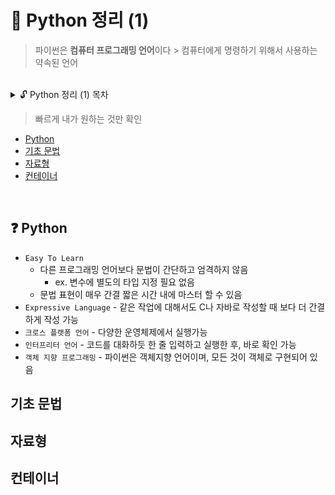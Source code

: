 # 📓 Python 정리 (1)

> 파이썬은 **컴퓨터 프로그래밍 언어**이다 > 컴퓨터에게 명령하기 위해서 사용하는 약속된 언어

<br>

<details>
<summary>🔓 Python 정리 (1) 목차 </summary>
</details>

> 빠르게 내가 원하는 것만 확인

- [Python](#--Python)
- [기초 문법](#기초-문법)
- [자료형](#자료형)
- [컨테이너](#컨테이너)

<br>

## ❓ Python

- `Easy To Learn`
  - 다른 프로그래밍 언어보다 문법이 간단하고 엄격하지 않음
    - ex. 변수에 별도의 타입 지정 필요 없음
  - 문법 표현이 매우 간결 짧은 시간 내에 마스터 할 수 있음
- `Expressive Language` - 같은 작업에 대해서도 C나 자바로 작성할 때 보다 더 간결하게 작성 가능
- `크로스 플랫폼 언어` - 다양한 운영체제에서 실행가능
- `인터프리터 언어` - 코드를 대화하듯 한 줄 입력하고 실행한 후, 바로 확인 가능
- `객체 지향 프로그래밍` - 파이썬은 객체지향 언어이며, 모든 것이 객체로 구현되어 있음

## 기초 문법



## 자료형

## 컨테이너

